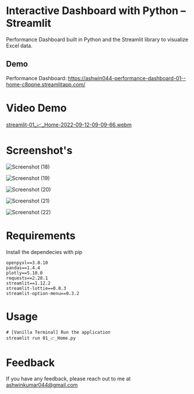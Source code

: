 # Interactive Dashboard with Python – Streamlit

Performance Dashboard built in Python and the Streamlit library to visualize Excel data.

## Demo

Performance  Dashboard: https://ashwin044-performance-dashboard-01--home-c8ppne.streamlitapp.com/

# Video Demo

[streamlit-01_📈_Home-2022-09-12-09-09-66.webm](https://user-images.githubusercontent.com/61166287/190339577-5898ecd7-4cb1-4046-ab75-15eaf939de68.webm)

# Screenshot's

![Screenshot (18)](https://user-images.githubusercontent.com/61166287/189813859-d182b433-aec5-47f6-ac6d-5f667cfde80b.png) 

![Screenshot (19)](https://user-images.githubusercontent.com/61166287/189813886-245515f0-ac95-4dca-adec-a2200375d655.png)

![Screenshot (20)](https://user-images.githubusercontent.com/61166287/189813913-65c50b75-8076-4e10-aecf-176c7edc1060.png)

![Screenshot (21)](https://user-images.githubusercontent.com/61166287/189813926-62b3611e-644a-4654-8f85-82427512459b.png)

![Screenshot (22)](https://user-images.githubusercontent.com/61166287/189813940-2a1918b0-790a-47fb-9c95-5a706657c566.png)

# Requirements

Install the dependecies with pip

```
openpyxl==3.0.10
pandas==1.4.4
plotly==5.10.0
requests==2.28.1
streamlit==1.12.2
streamlit-lottie==0.0.3
streamlit-option-menu==0.3.2
```
# Usage

```
# [Vanilla Terminal] Run the application
streamlit run 01_📈_Home.py
```

# Feedback
If you have any feedback, please reach out to me at ashwinkumar044@gmail.com

